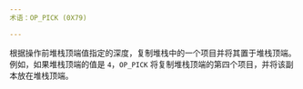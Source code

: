 ```yaml
---
术语：OP_PICK (0X79)

---
```

根据操作前堆栈顶端值指定的深度，复制堆栈中的一个项目并将其置于堆栈顶端。例如，如果堆栈顶端的值是 `4`，`OP_PICK` 将复制堆栈顶端的第四个项目，并将该副本放在堆栈顶端。